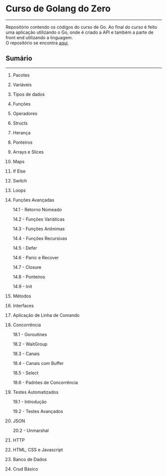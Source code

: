 # Curso de Golang do Zero

---


Repositório contendo os códigos do curso de Go.
Ao final do curso é feito uma aplicação utilizando o Go, onde é criado a API e também a parte de front end utilizando a linguagem.
<br>
O repositório se encontra [aqui](https://github.com/Lyarkh/Aplicacao_DevBook).

## Sumário

---

1. Pacotes
2. Variáveis
3. Tipos de dados
4. Funções
5. Operadores
6. Structs
7. Herança
8. Ponteiros
9. Arrays e Slices
10. Maps
11. If Else
12. Switch
13. Loops
14. Funções Avançadas

    14.1 - Retorno Nomeado 
    
    14.2 - Funções Variáticas   
    
    14.3 - Funções Anônimas
    
    14.4 - Funções Recursivas  
    
    14.5 - Defer    
    
    14.6 - Panic e Recover
    
    14.7 - Closure    
    
    14.8 - Ponteiros    
    
    14.9 - Init    
    
15. Métodos
16. Interfaces
17. Aplicação de  Linha de Comando
18. Concorrência

    18.1 - Goroutines  
    
    18.2 - WaitGroup    
    
    18.3 - Canais    
    
    18.4 - Canais com Buffer   
    
    18.5 - Select    
    
    18.6 - Padrões de Concorrência   
    
19. Testes Automatizados

    19.1 - Introdução    
    
    19.2 - Testes Avançados    
    
20. JSON

    20.2 - Unmarshal  
    
21. HTTP
22. HTML, CSS e Javascript
23. Banco de Dados
24. Crud Básico
